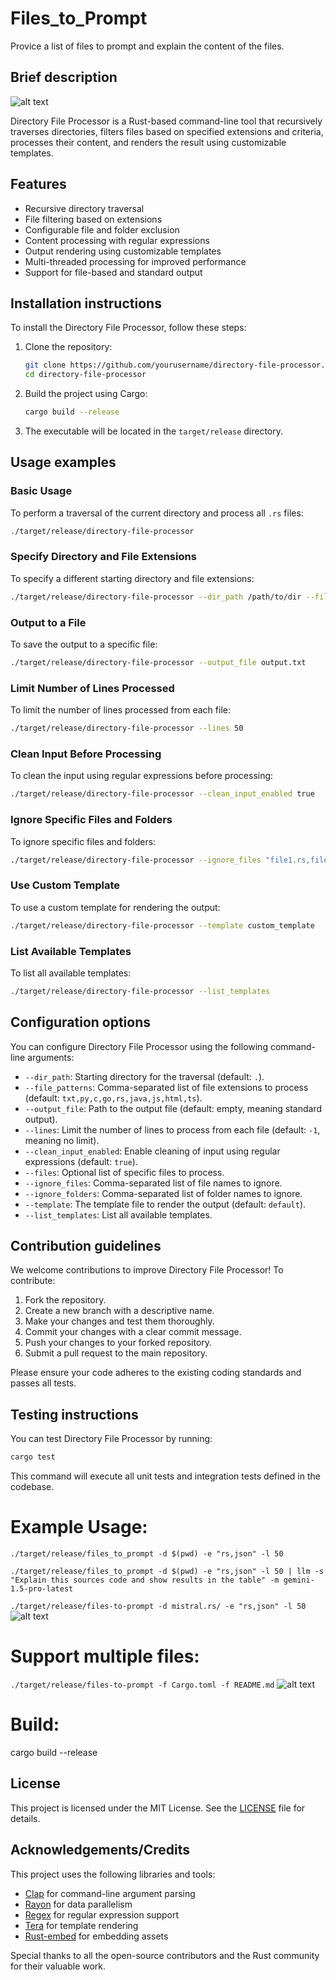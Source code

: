 # Files_to_Prompt

Provice a list of files to prompt and explain the content of the files.

## Brief description

![alt text](images/mermaid-diagram-2025-05-28-091525.png)

Directory File Processor is a Rust-based command-line tool that recursively traverses directories, filters files based on specified extensions and criteria, processes their content, and renders the result using customizable templates.

## Features

- Recursive directory traversal
- File filtering based on extensions
- Configurable file and folder exclusion
- Content processing with regular expressions
- Output rendering using customizable templates
- Multi-threaded processing for improved performance
- Support for file-based and standard output

## Installation instructions

To install the Directory File Processor, follow these steps:

1. Clone the repository:

   ```sh
   git clone https://github.com/yourusername/directory-file-processor.git
   cd directory-file-processor
   ```

2. Build the project using Cargo:

   ```sh
   cargo build --release
   ```

3. The executable will be located in the `target/release` directory.

## Usage examples

### Basic Usage

To perform a traversal of the current directory and process all `.rs` files:

```sh
./target/release/directory-file-processor
```

### Specify Directory and File Extensions

To specify a different starting directory and file extensions:

```sh
./target/release/directory-file-processor --dir_path /path/to/dir --file_patterns "rs,txt"
```

### Output to a File

To save the output to a specific file:

```sh
./target/release/directory-file-processor --output_file output.txt
```

### Limit Number of Lines Processed

To limit the number of lines processed from each file:

```sh
./target/release/directory-file-processor --lines 50
```

### Clean Input Before Processing

To clean the input using regular expressions before processing:

```sh
./target/release/directory-file-processor --clean_input_enabled true
```

### Ignore Specific Files and Folders

To ignore specific files and folders:

```sh
./target/release/directory-file-processor --ignore_files "file1.rs,file2.txt" --ignore_folders "folder1,folder2"
```

### Use Custom Template

To use a custom template for rendering the output:

```sh
./target/release/directory-file-processor --template custom_template
```

### List Available Templates

To list all available templates:

```sh
./target/release/directory-file-processor --list_templates
```

## Configuration options

You can configure Directory File Processor using the following command-line arguments:

- `--dir_path`: Starting directory for the traversal (default: `.`).
- `--file_patterns`: Comma-separated list of file extensions to process (default: `txt,py,c,go,rs,java,js,html,ts`).
- `--output_file`: Path to the output file (default: empty, meaning standard output).
- `--lines`: Limit the number of lines to process from each file (default: `-1`, meaning no limit).
- `--clean_input_enabled`: Enable cleaning of input using regular expressions (default: `true`).
- `--files`: Optional list of specific files to process.
- `--ignore_files`: Comma-separated list of file names to ignore.
- `--ignore_folders`: Comma-separated list of folder names to ignore.
- `--template`: The template file to render the output (default: `default`).
- `--list_templates`: List all available templates.

## Contribution guidelines

We welcome contributions to improve Directory File Processor! To contribute:

1. Fork the repository.
2. Create a new branch with a descriptive name.
3. Make your changes and test them thoroughly.
4. Commit your changes with a clear commit message.
5. Push your changes to your forked repository.
6. Submit a pull request to the main repository.

Please ensure your code adheres to the existing coding standards and passes all tests.

## Testing instructions

You can test Directory File Processor by running:

```sh
cargo test
```

This command will execute all unit tests and integration tests defined in the codebase.

# Example Usage:

`./target/release/files_to_prompt -d $(pwd) -e "rs,json" -l 50`

`./target/release/files_to_prompt -d $(pwd) -e "rs,json" -l 50 | llm -s "Explain this sources code and show results in the table" -m gemini-1.5-pro-latest`

`./target/release/files-to-prompt -d mistral.rs/ -e "rs,json" -l 50`
![alt text](images/image.png)

# Support multiple files:

`./target/release/files-to-prompt -f Cargo.toml -f README.md`
![alt text](images/image-1.png)

# Build:

cargo build --release

## License

This project is licensed under the MIT License. See the [LICENSE](LICENSE) file for details.

## Acknowledgements/Credits

This project uses the following libraries and tools:

- [Clap](https://github.com/clap-rs/clap) for command-line argument parsing
- [Rayon](https://github.com/rayon-rs/rayon) for data parallelism
- [Regex](https://github.com/rust-lang/regex) for regular expression support
- [Tera](https://github.com/Keats/tera) for template rendering
- [Rust-embed](https://github.com/pyros2097/rust-embed) for embedding assets

Special thanks to all the open-source contributors and the Rust community for their valuable work.
